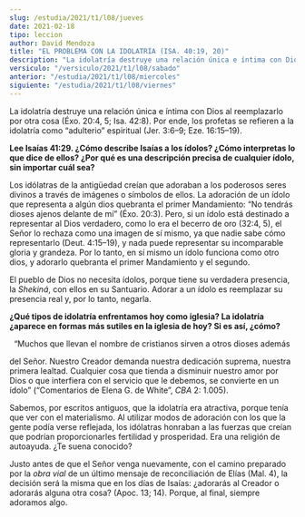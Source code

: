 ```yaml
---
slug: /estudia/2021/t1/l08/jueves
date: 2021-02-18
tipo: leccion
author: David Mendoza
title: "EL PROBLEMA CON LA IDOLATRÍA (ISA. 40:19, 20)"
description: "La idolatría destruye una relación única e íntima con Dios al reemplazarlo por otra cosa (Éxo. 20:4, 5; Isa. 42:8). Por ende, los profetas se refieren a la idolatría como “adulterio” espiritual"
versiculo: "/versiculo/2021/t1/l08/sabado"
anterior: "/estudia/2021/t1/l08/miercoles"
siguiente: "/estudia/2021/t1/l08/viernes"
---
```


La idolatría destruye una relación única e íntima
con Dios al reemplazarlo por otra cosa (Éxo. 20:4, 5; Isa. 42:8).
Por ende, los profetas se refieren a la idolatría como
“adulterio” espiritual (Jer. 3:6–9; Eze.
16:15–19).


**Lee Isaías 41:29. ¿Cómo describe Isaías a los
ídolos? ¿Cómo interpretas lo que dice de ellos?
¿Por qué es una descripción precisa de cualquier
ídolo, sin importar cuál sea?**

Los idólatras de la antigüedad creían que adoraban a
los poderosos seres divinos a través de imágenes o
símbolos de ellos. La adoración de un ídolo que
representa a algún dios quebranta el primer Mandamiento:
“No tendrás dioses ajenos delante de mí”
(Éxo. 20:3). Pero, si un ídolo está destinado a
representar al Dios verdadero, como lo era el becerro de oro (32:4,
5), el Señor lo rechaza como una imagen de sí mismo, ya que
nadie sabe cómo representarlo (Deut. 4:15–19), y nada puede
representar su incomparable gloria y grandeza. Por lo tanto, en
sí mismo un ídolo funciona como otro dios, y adorarlo
quebranta el primer Mandamiento y el segundo.


El pueblo de Dios no necesita ídolos, porque tiene su verdadera
presencia, la _Shekiná_, con ellos en su Santuario. Adorar a
un ídolo es reemplazar su presencia real y, por lo tanto,
negarla.


**¿Qué tipos de idolatría enfrentamos hoy como
iglesia? La idolatría ¿aparece en formas más sutiles
en la iglesia de hoy? Si es así, ¿cómo?**

  “Muchos que llevan el nombre de cristianos sirven a otros
dioses además


del Señor. Nuestro Creador demanda nuestra dedicación
suprema, nuestra primera lealtad. Cualquier cosa que tienda a
disminuir nuestro amor por Dios o que interfiera con el servicio que
le debemos, se convierte en un ídolo” (“Comentarios
de Elena G. de White”, _CBA_ 2: 1.005).


Sabemos, por escritos antiguos, que la idolatría era atractiva,
porque tenía que ver con el materialismo. Al utilizar modos de
adoración con los que la gente podía verse reflejada, los
idólatras honraban a las fuerzas que creían que podrían
proporcionarles fertilidad y prosperidad. Era una religión de
autoayuda. ¿Te suena conocido?


Justo antes de que el Señor venga nuevamente, con el camino
preparado por la _obra vial_ de un último mensaje de
reconciliación de Elías (Mal. 4), la decisión será
la misma que en los días de Isaías: ¿adorarás al
Creador o adorarás alguna otra cosa? (Apoc. 13; 14). Porque, al
final, siempre adoramos algo.

